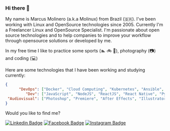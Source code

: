 ### Hi there 👋

My name is Marcus Molinero (a.k.a Molinux) from Brazil (🇧🇷). I've been working with Linux and OpenSource technologies since 2005. Currently I'm a Freelancer Linux and OpenSource Specialist. I'm passionate about open source technologies and to help companies to improve your workflow through opensource solutions or developed by me.

In my free time I like to practice some sports (:swimmer: :bike: :running:), photography (:camera:) and coding (:computer:)

Here are some technologies that I have been working and studying currently:

```JSON
{
      "DevOps": ["Docker", "Cloud Computing", "Kubernetes", "Ansible", "Zabbix", "Bacula"],
         "Dev": ["JavaScript", "NodeJS", "ReactJS", "React Native", "Python"],
 "Audiovisual": ["Photoshop", "Premiere", "After Effects", "Illustrator"]
}
```

Would you like to find me?

<!-- [![Blog Badge](https://img.shields.io/badge/Blog-felipefialho.com-black)](https://felipefialho.com/blog) -->
<!-- [![Youtube Badge](https://img.shields.io/badge/-Youtube-FF0000?style=flat-square&labelColor=FF0000&logo=youtube&logoColor=white&link=https://youtube.com/c/FelipeFialhoDev)](https://youtube.com/c/FelipeFialhoDev) -->
<!-- [![Twitter Badge](https://img.shields.io/badge/-Twitter-1ca0f1?style=flat-square&labelColor=1ca0f1&logo=twitter&logoColor=white&link=https://twitter.com/felipefialho_)](https://twitter.com/felipefialho_) -->
[![Linkedin Badge](https://img.shields.io/badge/linkedin-%230077B5.svg?&style=for-the-badge&logo=linkedin&logoColor=white&link=https://www.linkedin.com/in/marcus-a-molinero-5785b013/)](https://www.linkedin.com/in/marcus-molinero/)
[![Facebook Badge](https://img.shields.io/badge/facebook-%231877F2.svg?&style=for-the-badge&logo=facebook&logoColor=white)](https://www.facebook.com/marcus.molinero.1)
[![Instagram Badge](https://img.shields.io/badge/instagram-%23E4405F.svg?&style=for-the-badge&logo=instagram&logoColor=white)](https://instagram.com/marcus.ironmind)


<!--
**molinux/molinux** is a ✨ _special_ ✨ repository because its `README.md` (this file) appears on your GitHub profile.

Here are some ideas to get you started:

- 🔭 I’m currently working on ...
- 🌱 I’m currently learning ...
- 👯 I’m looking to collaborate on ...
- 🤔 I’m looking for help with ...
- 💬 Ask me about ...
- 📫 How to reach me: ...
- 😄 Pronouns: ...
- ⚡ Fun fact: ...
-->
